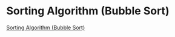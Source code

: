 # Sorting Algorithm (Bubble Sort)
[Sorting Algorithm (Bubble Sort)](https://aiwithcloud.com/2022/09/16/sorting_algorithm_bubble_sort/)